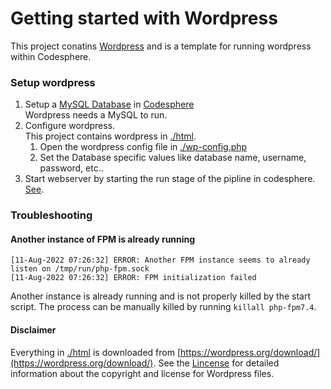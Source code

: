 # Getting started with Wordpress

This project conatins [Wordpress](https://wordpress.org/) and is a template for running wordpress within Codesphere.

### Setup wordpress

1. Setup a [MySQL Database](https://www.mysql.com/) in [Codesphere](https://docs.codesphere.com/tutorials/setting-up-woocommerce#create-a-new-database-skip-if-a-hosted-database-is-already-available) <br>
    Wordpress needs a MySQL to run.
2. Configure wordpress.<br>
   This project contains wordpress in [./html](./html).
   1. Open the wordpress config file in [./wp-config.php](./wp-config.php)
   2. Set the Database specific values like database name, username, password, etc..
3. Start webserver by starting the run stage of the pipline in codesphere. [See](https://docs.codesphere.com/tutorials/setting-up-woocommerce#run-your-application).

### Troubleshooting

#### Another instance of FPM is already running
```
[11-Aug-2022 07:26:32] ERROR: Another FPM instance seems to already listen on /tmp/run/php-fpm.sock
[11-Aug-2022 07:26:32] ERROR: FPM initialization failed
```

Another instance is already running and is not properly killed by the start script.
The process can be manually killed by running `killall php-fpm7.4`. 



#### Disclaimer

Everything in [./html](./html) is downloaded from [https://wordpress.org/download/](https://wordpress.org/download/).
See the [Lincense](./html/license.txt) for detailed information about the copyright and license for Wordpress files.
